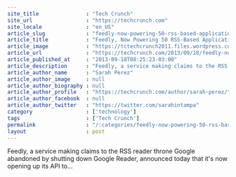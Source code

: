 ```yaml
---
site_title               : "Tech Crunch"
site_url                 : "https://techcrunch.com"
site_locale              : "en_US"
article_slug             : "feedly-now-powering-50-rss-based-applications-opens-api-to-all-developers"
article_title            : "Feedly, Now Powering 50 RSS-Based Applications, Opens API To All Developers"
article_image            : "https://tctechcrunch2011.files.wordpress.com/2013/09/developerlaunch.png?w=764&h=400&crop=1"
article_url              : "https://techcrunch.com/2013/09/18/feedly-now-powering-50-rss-based-applications-opens-api-to-all-developers/"
article_published_at     : "2013-09-18T08:25:23-03:00"
article_description      : "Feedly, a service making claims to the RSS reader throne Google abandoned by shutting down Google Reader, announced today that it's now opening up its API to..."
article_author_name      : "Sarah Perez"
article_author_image     : null
article_author_biography : null
article_author_profile   : "https://techcrunch.com/author/sarah-perez/"
article_author_facebook  : null
article_author_twitter   : "https://twitter.com/sarahintampa"
category                 : ['technology']
tags                     : ['Tech Crunch']
permalink                : "/:categories/feedly-now-powering-50-rss-based-applications-opens-api-to-all-developers/"
layout                   : post
---
```


Feedly, a service making claims to the RSS reader throne Google abandoned by shutting down Google Reader, announced today that it's now opening up its API to...
